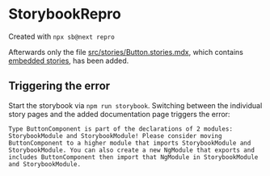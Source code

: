 # StorybookRepro

Created with `npx sb@next repro`

Afterwards only the file [src/stories/Button.stories.mdx](src/stories/Button.stories.mdx), which contains
[embedded stories](https://github.com/storybookjs/storybook/blob/6-4-docs/addons/docs/docs/mdx.md#embedding-stories), has been added.

## Triggering the error

Start the storybook via `npm run storybook`. Switching between the individual story pages and the added documentation page triggers
the error:

```
Type ButtonComponent is part of the declarations of 2 modules: StorybookModule and StorybookModule! Please consider moving ButtonComponent to a higher module that imports StorybookModule and StorybookModule. You can also create a new NgModule that exports and includes ButtonComponent then import that NgModule in StorybookModule and StorybookModule.
```